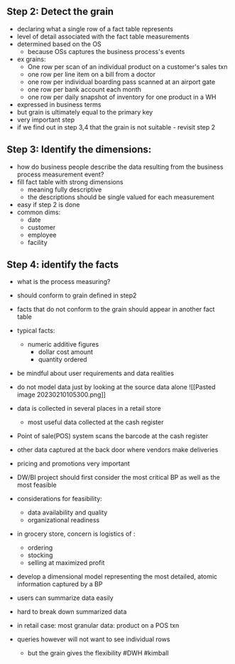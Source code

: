 ## Step 2: Detect the grain
- declaring what a single row of a fact table represents
- level of detail associated with the fact table measurements
- determined based on the OS
	- because OSs captures the business process's events
- ex grains:
	- One row per scan of an individual product on a customer's sales txn
	- one row per line item on a bill from a doctor
	- one row per individual boarding pass scanned at an airport gate
	- one row per bank account each month
	- one row per daily snapshot of inventory for one product in a WH
- expressed in business terms
- but grain is ultimately equal to the primary key
- very  important step
- if we find out in step 3,4 that the grain is not suitable - revisit step 2

## Step 3: Identify the dimensions:
- how do business people describe the data resulting from the business process measurement event?
- fill fact table with strong dimensions
	- meaning fully descriptive
	- the descriptions should be single valued for each measurement
- easy if step 2 is done
- common dims:
	- date
	- customer
	- employee
	- facility

## Step 4: identify the facts
- what is the process measuring?
- should conform to grain defined in step2
- facts that do not conform to the grain should appear in another fact table
- typical facts:
	- numeric additive figures
		- dollar cost amount
		- quantity ordered
- be mindful about user requirements and data realities
- do not model data just by looking at the source data alone
![[Pasted image 20230210105300.png]]

- data is collected in several places in a retail store
	- most useful data collected at the cash register
- Point of sale(POS) system scans the barcode at the cash register
- other data captured at the back door where vendors make deliveries
- pricing and promotions very important
- DW/BI project should first consider the most critical BP as well as the most feasible
- considerations for feasibility:
	- data availability and quality 
	- organizational readiness
- in grocery store, concern is logistics of : 
	- ordering 
	- stocking 
	- selling at maximized profit
- develop a dimensional model representing the most detailed, atomic information captured by a BP
- users can summarize data easily
- hard to break down summarized data
- in retail case: most granular data: product on a POS txn
- queries however will not want to see individual rows
	- but the grain gives the flexibility
#DWH #kimball 